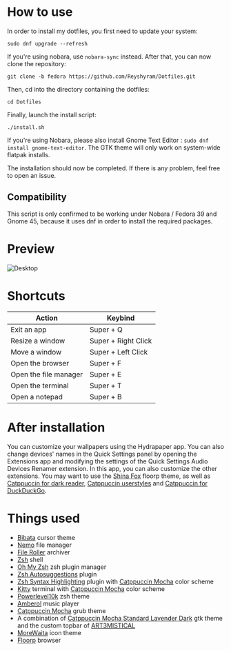 
# How to use

In order to install my dotfiles, you first need to update your system:

    sudo dnf upgrade --refresh

If you're using nobara, use `nobara-sync` instead.
After that, you can now clone the repository:

    git clone -b fedora https://github.com/Reyshyram/Dotfiles.git
Then, cd into the directory containing the dotfiles:

    cd Dotfiles
Finally, launch the install script:

    ./install.sh
If you're using Nobara, please also install Gnome Text Editor : `sudo dnf install gnome-text-editor`. The GTK theme will only work on system-wide flatpak installs.

The installation should now be completed. If there is any problem, feel free to open an issue.

## Compatibility
This script is only confirmed to be working under Nobara / Fedora 39 and Gnome 45, because it uses dnf in order to install the required packages.

# Preview
![Desktop](./preview.png)

# Shortcuts
|Action|Keybind|
|--|--|
| Exit an app | Super + Q|
| Resize a window | Super + Right Click|
| Move a window | Super + Left Click|
| Open the browser | Super + F |
| Open the file manager | Super + E |
| Open the terminal | Super + T |
| Open a notepad | Super + B |

# After installation
You can customize your wallpapers using the Hydrapaper app. You can also change devices' names in the Quick Settings panel by opening the Extensions app and modifying the settings of the Quick Settings Audio Devices Renamer extension. In this app, you can also customize the other extensions.
You may want to use the [Shina Fox](https://github.com/Shina-SG/Shina-Fox) floorp theme, as well as [Catppuccin for dark reader](https://github.com/catppuccin/dark-reader), [Catppuccin userstyles](https://github.com/catppuccin/userstyles) and [Catppuccin for DuckDuckGo](https://github.com/catppuccin/duckduckgo).
# Things used
 - [Bibata](https://github.com/ful1e5/Bibata_Cursor) cursor theme
 - [Nemo](https://github.com/linuxmint/nemo/) file manager
 - [File Roller](https://gitlab.gnome.org/GNOME/file-roller) archiver
 - [Zsh](https://www.zsh.org/) shell 
 - [Oh My Zsh](https://github.com/ohmyzsh/ohmyzsh) zsh plugin manager
 - [Zsh Autosuggestions](https://github.com/zsh-users/zsh-autosuggestions) plugin
 - [Zsh Syntax Highlighting](https://github.com/zsh-users/zsh-syntax-highlighting) plugin with [Catppuccin Mocha](https://github.com/catppuccin/zsh-syntax-highlighting) color scheme
 - [Kitty](https://github.com/kovidgoyal/kitty) terminal with [Catppuccin Mocha](https://github.com/catppuccin/kitty) color scheme
 - [Powerlevel10k](https://github.com/romkatv/powerlevel10k) zsh theme
 - [Amberol](https://gitlab.gnome.org/World/amberol) music player
 - [Catppuccin Mocha](https://github.com/catppuccin/grub) grub theme
 - A combination of [Catppuccin Mocha Standard Lavender Dark](https://github.com/catppuccin/gtk) gtk theme and the custom topbar of [ART3MISTICAL](https://github.com/ART3MISTICAL/dotfiles)
 - [MoreWaita](https://github.com/somepaulo/MoreWaita) icon theme
 - [Floorp](https://floorp.app/en/) browser

